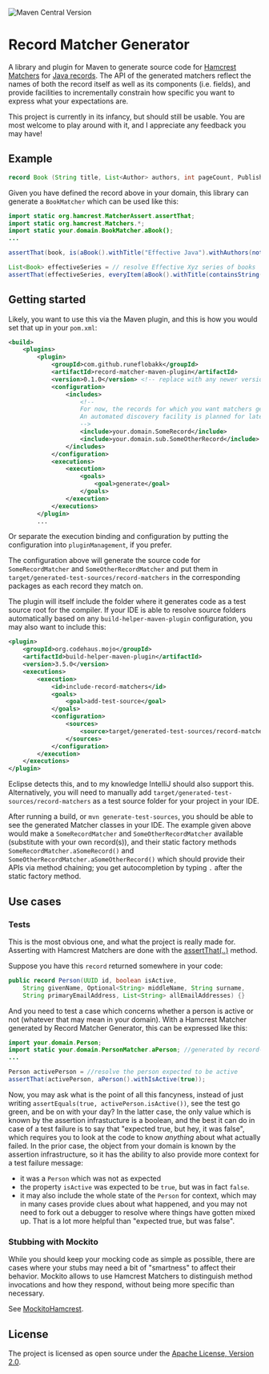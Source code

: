![Maven Central Version](https://img.shields.io/maven-central/v/com.github.runeflobakk/record-matcher-maven-plugin)


# Record Matcher Generator

A library and plugin for Maven to generate source code for [Hamcrest Matchers](https://hamcrest.org/JavaHamcrest/) for [Java records](https://openjdk.org/jeps/395). The API of the generated matchers reflect the names of both the record itself as well as its components (i.e. fields), and provide facilities to incrementally constrain how specific you want to express what your expectations are.

This project is currently in its infancy, but should still be usable. You are most welcome to play around with it, and I appreciate any feedback you may have!

## Example

```java
record Book (String title, List<Author> authors, int pageCount, Publisher publisher) { }
```

Given you have defined the record above in your domain, this library can generate a `BookMatcher` which can be used like this:

```java
import static org.hamcrest.MatcherAssert.assertThat;
import static org.hamcrest.Matchers.*;
import static your.domain.BookMatcher.aBook();
...

assertThat(book, is(aBook().withTitle("Effective Java").withAuthors(not(empty()))));

List<Book> effectiveSeries = // resolve Effective Xyz series of books
assertThat(effectiveSeries, everyItem(aBook().withTitle(containsString("Effective"))));
```



## Getting started

Likely, you want to use this via the Maven plugin, and this is how you would set that up in your `pom.xml`:


```xml
<build>
	<plugins>
		<plugin>
			<groupId>com.github.runeflobakk</groupId>
			<artifactId>record-matcher-maven-plugin</artifactId>
			<version>0.1.0</version> <!-- replace with any newer version -->
			<configuration>
				<includes>
					<!--
					For now, the records for which you want matchers generated needs to be enumerated.
					An automated discovery facility is planned for later.
					-->
					<include>your.domain.SomeRecord</include>
					<include>your.domain.sub.SomeOtherRecord</include>
				</includes>
			</configuration>
			<executions>
				<execution>
					<goals>
						<goal>generate</goal>
					</goals>
				</execution>
			</executions>
		</plugin>
		...
```
Or separate the execution binding and configuration by putting the configuration into `pluginManagement`, if you prefer.

The configuration above will generate the source code for `SomeRecordMatcher` and `SomeOtherRecordMatcher` and put them in `target/generated-test-sources/record-matchers` in the corresponding packages as each record they match on.

The plugin will itself include the folder where it generates code as a test source root for the compiler. If your IDE is able to resolve source folders automatically based on any `build-helper-maven-plugin` configuration, you may also want to include this:

```xml
<plugin>
	<groupId>org.codehaus.mojo</groupId>
	<artifactId>build-helper-maven-plugin</artifactId>
	<version>3.5.0</version>
	<executions>
		<execution>
			<id>include-record-matchers</id>
			<goals>
				<goal>add-test-source</goal>
			</goals>
			<configuration>
				<sources>
					<source>target/generated-test-sources/record-matchers</source>
				</sources>
			</configuration>
		</execution>
	</executions>
</plugin>
```

Eclipse detects this, and to my knowledge IntelliJ should also support this. Alternatively, you will need to manually add `target/generated-test-sources/record-matchers` as a test source folder for your project in your IDE.

After running a build, or `mvn generate-test-sources`, you should be able to see the generated Matcher classes in your IDE. The example given above would make a `SomeRecordMatcher` and `SomeOtherRecordMatcher` available (substitute with your own record(s)), and their static factory methods `SomeRecordMatcher.aSomeRecord()` and `SomeOtherRecordMatcher.aSomeOtherRecord()` which should provide their APIs via method chaining; you get autocompletion by typing `.` after the static factory method.



## Use cases

### Tests

This is the most obvious one, and what the project is really made for. Asserting with Hamcrest Matchers are done with the [assertThat(..)](https://hamcrest.org/JavaHamcrest/javadoc/2.2/org/hamcrest/MatcherAssert.html) method.

Suppose you have this `record` returned somewhere in your code:

```java
public record Person(UUID id, boolean isActive,
	String givenName, Optional<String> middleName, String surname,
	String primaryEmailAddress, List<String> allEmailAddresses) {}
```

And you need to test a case which concerns whether a person is active or not (whatever that may mean in your domain). With a Hamcrest Matcher generated by Record Matcher Generator, this can be expressed like this:

```java
import your.domain.Person;
import static your.domain.PersonMatcher.aPerson; //generated by record-matcher-generator
...

Person activePerson = //resolve the person expected to be active
assertThat(activePerson, aPerson().withIsActive(true));
```

Now, you may ask what is the point of all this fancyness, instead of just writing `assertEquals(true, activePerson.isActive())`, see the test go green, and be on with your day? In the latter case, the only value which is known by the assertion infrastucture is a boolean, and the best it can do in case of a test failure is to say that "expected true, but hey, it was false", which requires you to look at the code to know _anything_ about what actually failed. In the prior case, the object from your domain is known by the assertion infrastructure, so it has the ability to also provide more context for a test failure message:
- it was a `Person` which was not as expected
- the property `isActive` was expected to be `true`, but was in fact `false`.
- it may also include the whole state of the `Person` for context, which may in many cases provide clues about what happened, and you may not need to fork out a debugger to resolve where things have gotten mixed up. That is a lot more helpful than "expected true, but was false".



### Stubbing with Mockito

While you should keep your mocking code as simple as possible, there are cases where your stubs may need a bit of "smartness" to affect their behavior. Mockito allows to use Hamcrest Matchers to distinguish method invocations and how they respond, without being more specific than necessary.

See [MockitoHamcrest](https://www.javadoc.io/doc/org.mockito/mockito-core/latest/org/mockito/hamcrest/MockitoHamcrest.html).






## License

The project is licensed as open source under the [Apache License, Version 2.0](https://www.apache.org/licenses/LICENSE-2.0).
